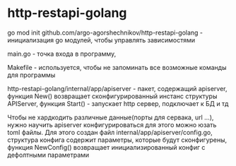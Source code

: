 # http-restapi-golang

go mod init github.com/argo-agorshechnikov/http-restapi-golang - инициализация go модулей, чтобы управлять зависимостями 

main.go - точка входа в программу, 

Makefile - используется, чтобы не запоминать все возможные команды для программы

http-restapi-golang/internal/app/apiserver - пакет, содержащий apiserver, функция New() возвращает сконфигурированный инстанс структуры APIServer, функция Start() - запускает http сервер, подключает к БД и тд


Чтобы не хардкодить различные данные(порты для сервака, url ...), нужно научить apiserver конфигурироваться для этого можно юзать toml файлы. Для этого создан файл internal/app/apiserver/config.go, структура конфига содержит параметры, которые будут сконфигурены, функция NewConfig() возвращает инициализированный конфиг с дефолтными параметрами


